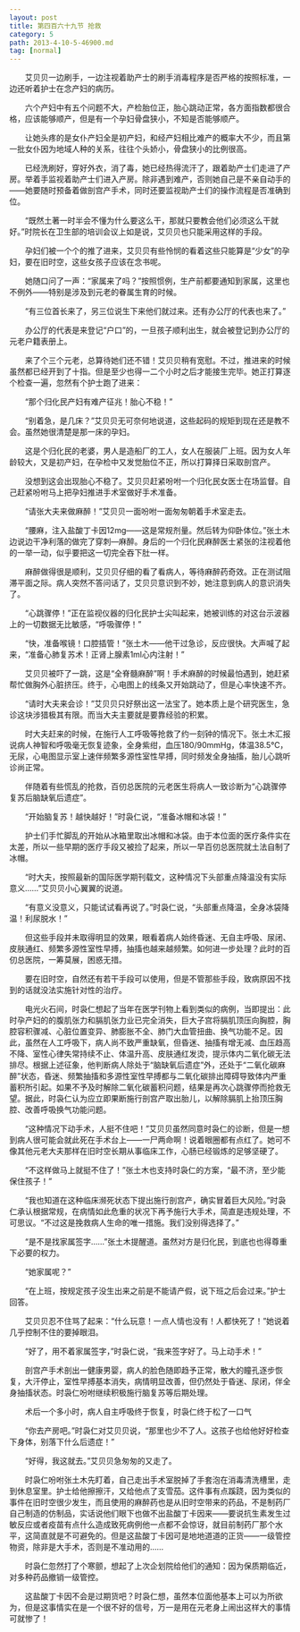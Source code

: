 ```yaml
---
layout: post
title: 第四百六十九节 抢救
category: 5
path: 2013-4-10-5-46900.md
tag: [normal]
---
```


　　艾贝贝一边刷手，一边注视着助产士的刷手消毒程序是否严格的按照标准，一边还听着护士在念产妇的病历。

　　六个产妇中有五个问题不大，产检胎位正，胎心跳动正常，各方面指数都很合格，应该能够顺产，但是有一个孕妇骨盘狭小，不知是否能够顺产。

　　让她头疼的是女仆产妇全是初产妇，和经产妇相比难产的概率大不少，而且第一批女仆因为地域人种的关系，往往个头娇小，骨盘狭小的比例很高。

　　已经洗刷好，穿好外衣，消了毒，她已经热得流汗了，跟着助产士们走进了产房。举着手监视着助产士们进入产房。除非遇到难产，否则她自己是不亲自动手的——她要随时预备着做剖宫产手术，同时还要监视助产士们的操作流程是否准确到位。

　　“既然土著一时半会不懂为什么要这么干，那就只要教会他们必须这么干就好。”时院长在卫生部的培训会议上如是说，艾贝贝也只能采用这样的手段。

　　孕妇们被一个个的推了进来，艾贝贝有些怜悯的看着这些只能算是“少女”的孕妇，要在旧时空，这些女孩子应该在念书呢。

　　她随口问了一声：“家属来了吗？”按照惯例，生产前都要通知到家属，这里也不例外——特别是涉及到元老的眷属生育的时候。

　　“有三位首长来了，另三位说生下来他们就过来。还有办公厅的代表也来了。”

　　办公厅的代表是来登记“户口”的，一旦孩子顺利出生，就会被登记到办公厅的元老户籍表册上。

　　来了个三个元老，总算待她们还不错！艾贝贝稍有宽慰。不过，推进来的时候虽然都已经开到了十指。但是至少也得一二个小时之后才能接生完毕。她正打算逐个检查一遍，忽然有个护士跑了进来：

　　“那个归化民产妇有难产征兆！胎心不稳！”

　　“别着急，是几床？”艾贝贝无可奈何地说道，这些起码的规矩到现在还是教不会。虽然她很清楚是那一床的孕妇。

　　这是个归化民的老婆，男人是造船厂的工人，女人在服装厂上班。因为女人年龄较大，又是初产妇，在孕检中又发觉胎位不正，所以打算择日采取剖宫产。

　　没想到这会出现胎心不稳了。艾贝贝赶紧吩咐一个归化民女医士在场监督。自己赶紧吩咐马上把孕妇推进手术室做好手术准备。

　　“请张大夫来做麻醉！”艾贝贝一面吩咐一面匆匆朝着手术室走去。

　　“腰麻，注入盐酸丁卡因12mg——这是常规剂量。然后转为仰卧体位。”张土木边说边干净利落的做完了穿刺—麻醉。身后的一个归化民麻醉医士紧张的注视着他的一举一动，似乎要把这一切完全吞下肚一样。

　　麻醉做得很是顺利，艾贝贝仔细的看了看病人，等待麻醉药奇效。正在测试阻滞平面之际。病人突然不答问话了，艾贝贝意识到不妙，她注意到病人的意识消失了。

　　“心跳骤停！”正在监视仪器的归化民护士尖叫起来，她被训练的对这台示波器上的一切数据无比敏感，“呼吸骤停！”

　　“快，准备喉镜！口腔插管！”张土木——他干过急诊，反应很快。大声喊了起来，“准备心肺复苏术！正肾上腺素1ml心内注射！”

　　艾贝贝被吓了一跳，这是“全脊髓麻醉”啊！手术麻醉的时候最怕遇到，她赶紧帮忙做胸外心脏挤压。终于，心电图上的线条又开始跳动了，但是心率快速不齐。

　　“请时大夫来会诊！”艾贝贝只好祭出这一法宝了。她本质上是个研究医生，急诊这块涉猎极其有限。而当大夫主要就是要靠经验的积累。

　　时大夫赶来的时候，在施行人工呼吸等抢救了约一刻钟的情况下。张土木汇报说病人神智和呼吸毫无恢复迹象，全身紫绀，血压180/90mmHg，体温38.5℃，无尿，心电图显示室上速伴频繁多源性室性早搏，同时频发全身抽搐，胎儿心跳听诊尚正常。

　　伴随着有些慌乱的抢救，百仞总医院的元老医生将病人一致诊断为“心跳骤停复苏后脑缺氧后遗症”。

　　“开始脑复苏！越快越好！”时袅仁说，“准备冰帽和冰袋！”

　　护士们手忙脚乱的开始从冰箱里取出冰帽和冰袋。由于本位面的医疗条件实在太差，所以一些早期的医疗手段又被捡了起来，所以一早百仞总医院就土法自制了冰帽。

　　“时大夫，按照最新的国际医学期刊载文，这种情况下头部重点降温没有实际意义……”艾贝贝小心翼翼的说道。

　　“有意义没意义，只能试试看再说了。”时袅仁说，“头部重点降温，全身冰袋降温！利尿脱水！”

　　但这些手段并未取得明显的效果，眼看着病人始终昏迷、无自主呼吸、尿闭、皮肤通红、频繁多源性室性早搏，抽搐也越来越频繁。如何进一步处理？此时的百仞总医院，一筹莫展，困惑无措。

　　要在旧时空，自然还有若干手段可以使用，但是不管那些手段，致病原因不找到的话就没法实施针对性的治疗。

　　电光火石间，时袅仁想起了当年在医学刊物上看到类似的病例，当即提出：此时孕产妇的的腹肌张力和膈肌张力业已完全消失，巨大子宫将膈肌顶压向胸腔，胸腔容积骤减、心脏位置变异、肺膨胀不全、肺门大血管扭曲、换气功能不足。因此，虽然在人工呼吸下，病人尚不致严重缺氧，但昏迷、抽搐有增无减、血压趋高不降、室性心律失常持续不止、体温升高、皮肤通红发烫，提示体内二氧化碳无法排尽。根据上述征象，他判断病人除处于“脑缺氧后遗症”外，还处于“二氧化碳麻醉”状态，昏迷、频繁抽搐和多源性室性早搏都与二氧化碳排出障碍导致体内严重蓄积所引起。如果不予及时解除二氧化碳蓄积问题，结果是再次心跳骤停而抢救无望。据此，时袅仁认为应立即果断施行剖宫产取出胎儿，以解除膈肌上抬顶压胸腔、改善呼吸换气功能问题。

　　“这种情况下动手术，人挺不住吧！”艾贝贝虽然同意时袅仁的诊断，但是一想到病人很可能会就此死在手术台上——一尸两命啊！说着眼圈都有点红了。她可不像其他元老大夫那样在旧时空长期从事临床工作，心肠已经锻炼的足够坚硬了。

　　“不这样做马上就挺不住了！”张土木也支持时袅仁的方案，“最不济，至少能保住孩子！”

　　“我也知道在这种临床濒死状态下提出施行剖宫产，确实冒着巨大风险。”时袅仁承认根据常规，在病情如此危重的状况下再予施行大手术，简直是违规处理，不可思议。“不过这是挽救病人生命的唯一措施。我们没别得选择了。”

　　“是不是找家属签字……”张土木提醒道。虽然对方是归化民，到底也也得尊重下必要的权力。

　　“她家属呢？”

　　“在上班，按规定孩子没生出来之前是不能请产假，说下班之后会过来。”护士回答。

　　艾贝贝忍不住骂了起来：“什么玩意！一点人情也没有！人都快死了！”她说着几乎控制不住的要掉眼泪。

　　“好了，用不着家属签字，”时袅仁说，“我来签字好了。马上动手术！”

　　剖宫产手术剖出一健康男婴，病人的脸色随即趋予正常，散大的瞳孔逐步恢复，大汗停止，室性早搏基本消失，病情明显改善，但仍然处于昏迷、尿闭，伴全身抽搐状态。时袅仁吩咐继续积极施行脑复苏等后期处理。

　　术后一个多小时，病人自主呼吸终于恢复，时袅仁终于松了一口气

　　“你去产房吧。”时袅仁对艾贝贝说，“那里也少不了人。这孩子也给他好好检查下身体，别落下什么后遗症！”

　　“好得，我这就去。”艾贝贝急匆匆的又走了。

　　时袅仁吩咐张土木先盯着，自己走出手术室脱掉了手套泡在消毒清洗槽里，走到休息室里。护士给他擦擦汗，又给他点了支雪茄。这件事有点蹊跷，因为类似的事件在旧时空很少发生，而且使用的麻醉药也是从旧时空带来的药品，不是制药厂自己制造的仿制品，实话说他们眼下也做不出盐酸丁卡因来——要说抗生素发生过敏反应或者疫苗有点什么造成致死病例他一点都不会惊讶，就目前制药厂那个水平，这简直就是不可避免的。但是这盐酸丁卡因可是地地道道的正货——一级管控物资，除非是大手术，否则是不准动用的……

　　时袅仁忽然打了个寒颤，想起了上次企划院给他们的通知：因为保质期临近，对多种药品撤销一级管控。

　　这盐酸丁卡因不会是过期货吧？时袅仁想，虽然本位面他基本上可以为所欲为，但是这事情实在是一个很不好的信号，万一是用在元老身上闹出这样大的事情可就惨了！
